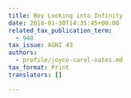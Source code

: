 ```yaml
---
title: Boy Looking into Infinity
date: 2018-01-30T14:35:45+00:00
related_tax_publication_term:
  - 948
tax_issue: AGNI 43
authors:
  - profile/joyce-carol-oates.md
tax_format: Print
translators: []

---
```


